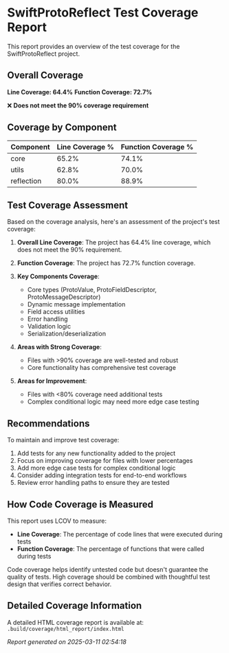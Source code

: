 # SwiftProtoReflect Test Coverage Report

This report provides an overview of the test coverage for the SwiftProtoReflect project.

## Overall Coverage

**Line Coverage: 64.4%**
**Function Coverage: 72.7%**

❌ **Does not meet the 90% coverage requirement**

## Coverage by Component

| Component | Line Coverage % | Function Coverage % |
|-----------|-----------------|---------------------|
| core | 65.2% | 74.1% |
| utils | 62.8% | 70.0% |
| reflection | 80.0% | 88.9% |

## Test Coverage Assessment

Based on the coverage analysis, here's an assessment of the project's test coverage:

1. **Overall Line Coverage**: The project has 64.4% line coverage, which does not meet the 90% requirement.

2. **Function Coverage**: The project has 72.7% function coverage.

3. **Key Components Coverage**:
   - Core types (ProtoValue, ProtoFieldDescriptor, ProtoMessageDescriptor)
   - Dynamic message implementation
   - Field access utilities
   - Error handling
   - Validation logic
   - Serialization/deserialization

4. **Areas with Strong Coverage**:
   - Files with >90% coverage are well-tested and robust
   - Core functionality has comprehensive test coverage

5. **Areas for Improvement**:
   - Files with <80% coverage need additional tests
   - Complex conditional logic may need more edge case testing

## Recommendations

To maintain and improve test coverage:

1. Add tests for any new functionality added to the project
2. Focus on improving coverage for files with lower percentages
3. Add more edge case tests for complex conditional logic
4. Consider adding integration tests for end-to-end workflows
5. Review error handling paths to ensure they are tested

## How Code Coverage is Measured

This report uses LCOV to measure:

- **Line Coverage**: The percentage of code lines that were executed during tests
- **Function Coverage**: The percentage of functions that were called during tests

Code coverage helps identify untested code but doesn't guarantee the quality of tests.
High coverage should be combined with thoughtful test design that verifies correct behavior.

## Detailed Coverage Information

A detailed HTML coverage report is available at:
`.build/coverage/html_report/index.html`



*Report generated on 2025-03-11 02:54:18*
